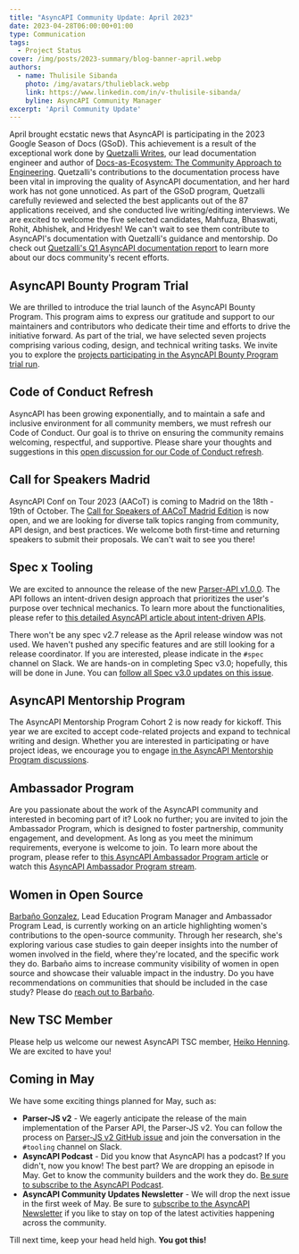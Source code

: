 ```yaml
---
title: "AsyncAPI Community Update: April 2023"
date: 2023-04-28T06:00:00+01:00
type: Communication
tags:
  - Project Status
cover: /img/posts/2023-summary/blog-banner-april.webp
authors:
  - name: Thulisile Sibanda
    photo: /img/avatars/thulieblack.webp
    link: https://www.linkedin.com/in/v-thulisile-sibanda/
    byline: AsyncAPI Community Manager
excerpt: 'April Community Update'
---
```


April brought ecstatic news that AsyncAPI is participating in the 2023 Google Season of Docs (GSoD). This achievement is a result of the exceptional work done by [Quetzalli Writes](https://www.linkedin.com/in/quetzalli-writes/), our lead documentation engineer and author of [Docs-as-Ecosystem: The Community Approach to Engineering](https://docsasecosystem.com/). Quetzalli's contributions to the documentation process have been vital in improving the quality of AsyncAPI documentation, and her hard work has not gone unnoticed. As part of the GSoD program, Quetzalli carefully reviewed and selected the best applicants out of the 87 applications received, and she conducted live writing/editing interviews. We are excited to welcome the five selected candidates, Mahfuza, Bhaswati, Rohit, Abhishek, and Hridyesh! We can't wait to see them contribute to AsyncAPI's documentation with Quetzalli's guidance and mentorship. Do check out [Quetzalli's Q1 AsyncAPI documentation report](https://www.asyncapi.com/blog/2023-Q1-docs-report) to learn more about our docs community's recent efforts.

## AsyncAPI Bounty Program Trial
We are thrilled to introduce the trial launch of the AsyncAPI Bounty Program. This program aims to express our gratitude and support to our maintainers and contributors who dedicate their time and efforts to drive the initiative forward. As part of the trial, we have selected seven projects comprising various coding, design, and technical writing tasks. We invite you to explore the [projects participating in the AsyncAPI Bounty Program trial run](https://github.com/issues?q=is%3Aopen+org%3Aasyncapi+label%3A%22bounty%22).

## Code of Conduct Refresh
AsyncAPI has been growing exponentially, and to maintain a safe and inclusive environment for all community members, we must refresh our Code of Conduct. Our goal is to thrive on ensuring the community remains welcoming, respectful, and supportive. Please share your thoughts and suggestions in this [open discussion for our Code of Conduct refresh](https://github.com/orgs/asyncapi/discussions/682).

## Call for Speakers Madrid 
AsyncAPI Conf on Tour 2023 (AACoT) is coming to Madrid on the 18th - 19th of October. The [Call for Speakers of AACoT Madrid Edition](https://sessionize.com/aacot-madrid/) is now open, and we are looking for diverse talk topics ranging from community, API design, and best practices. We welcome both first-time and returning speakers to submit their proposals. We can't wait to see you there!

## Spec x Tooling
We are excited to announce the release of the new [Parser-API v1.0.0](https://github.com/asyncapi/parser-api). The API follows an intent-driven design approach that prioritizes the user's purpose over technical mechanics. To learn more about the functionalities, please refer to [this detailed AsyncAPI article about intent-driven APIs](https://www.asyncapi.com/blog/intent-driven-api).

There won't be any spec v2.7 release as the April release window was not used. We haven't pushed any specific features and are still looking for a release coordinator. If you are interested, please indicate in the `#spec` channel on Slack. We are hands-on in completing Spec v3.0; hopefully, this will be done in June. You can [follow all Spec v3.0 updates on this issue](https://github.com/asyncapi/spec/issues/691#issuecomment-1488873682).

## AsyncAPI Mentorship Program
The AsyncAPI Mentorship Program Cohort 2 is now ready for kickoff. This year we are excited to accept code-related projects and expand to technical writing and design. Whether you are interested in participating or have project ideas, we encourage you to engage [in the AsyncAPI Mentorship Program discussions](https://github.com/orgs/asyncapi/discussions/689).

## Ambassador Program
Are you passionate about the work of the AsyncAPI community and interested in becoming part of it? Look no further; you are invited to join the Ambassador Program, which is designed to foster partnership,  community engagement, and development. As long as you meet the minimum requirements, everyone is welcome to join. To learn more about the program, please refer to [this AsyncAPI Ambassador Program article](https://www.asyncapi.com/blog/asyncapi-ambassador-program) or watch this [AsyncAPI Ambassador Program stream](https://youtu.be/3rg_7hIb9PQ).

## Women in Open Source
[Barbaño Gonzalez](https://www.linkedin.com/in/barbano-gonzalez-moreno), Lead Education Program Manager and Ambassador Program Lead, is currently working on an article highlighting women's contributions to the open-source community. Through her research, she's exploring various case studies to gain deeper insights into the number of women involved in the field, where they're located, and the specific work they do. Barbaño aims to increase community visibility of women in open source and showcase their valuable impact in the industry. Do you have recommendations on communities that should be included in the case study? Please do [reach out to Barbaño](https://www.linkedin.com/in/barbano-gonzalez-moreno).

## New TSC Member
Please help us welcome our newest AsyncAPI TSC member, [Heiko Henning](https://www.github.com/GreenRover). We are excited to have you!

## Coming in May
We have some exciting things planned for May, such as:

- **Parser-JS v2** - We eagerly anticipate the release of the main implementation of the Parser API, the Parser-JS v2. You can follow the process on [Parser-JS v2 GitHub issue](https://github.com/asyncapi/parser-js/issues/585) and join the conversation in the `#tooling` channel on Slack.
- **AsyncAPI Podcast** - Did you know that AsyncAPI has a podcast? If you didn't, now you know! The best part? We are dropping an episode in May. Get to know the community builders and the work they do. [Be sure to subscribe to the AsyncAPI Podcast](https://open.spotify.com/show/73BrcNwJ5ZI9ygR8nfElZi).
- **AsyncAPI Community Updates Newsletter** - We will drop the next issue in the first week of May. Be sure to [subscribe to the AsyncAPI Newsletter](https://www.asyncapi.com/newsletter) if you like to stay on top of the latest activities happening across the community.

Till next time, keep your head held high. **You got this!**
